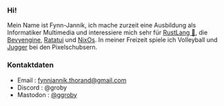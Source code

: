 ### Hi!
Mein Name ist Fynn-Jannik, ich mache zurzeit eine Ausbildung als Informatiker Multimedia und interessiere mich
sehr für [RustLang 🦀](https://www.rust-lang.org/), die [Bevyengine](https://bevyengine.org/), [Ratatui](https://ratatui.rs/) und [NixOs](https://nixos.org/). 
In meiner Freizeit spiele ich Volleyball und [Jugger](https://www.jugger.org/portal) bei den Pixelschubsern.

### Kontaktdaten
- Email : fynnjannik.thorand@gmail.com
- Discord : @groby
- Mastodon : [@ggroby](https://mastodon.gamedev.place/@groby)
